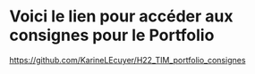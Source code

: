 # Voici le lien pour accéder aux consignes pour le Portfolio
https://github.com/KarineLEcuyer/H22_TIM_portfolio_consignes
